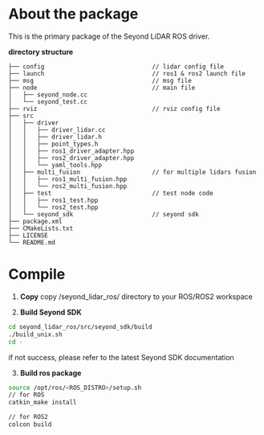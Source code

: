 # About the package
  This is the primary package of the Seyond LiDAR ROS driver.

  **directory structure**

```
├── config                              // lidar config file
├── launch                              // ros1 & ros2 launch file
├── msg                                 // msg file
├── node                                // main file
│   ├── seyond_node.cc
│   └── seyond_test.cc
├── rviz                                // rviz config file
├── src
│   ├── driver
│   │   ├── driver_lidar.cc
│   │   ├── driver_lidar.h
│   │   ├── point_types.h
│   │   ├── ros1_driver_adapter.hpp
│   │   ├── ros2_driver_adapter.hpp
│   │   └── yaml_tools.hpp
│   ├── multi_fusion                    // for multiple lidars fusion
│   │   ├── ros1_multi_fusion.hpp
│   │   └── ros2_multi_fusion.hpp
│   ├── test                            // test node code
│   │   ├── ros1_test.hpp
│   │   └── ros2_test.hpp
│   └── seyond_sdk                      // seyond sdk
├── package.xml
├── CMakeLists.txt
├── LICENSE
└── README.md

```

# Compile

 1. **Copy**
  copy /seyond_lidar_ros/ directory to your ROS/ROS2 workspace
 
 2. **Build Seyond SDK**
  ```bash
  cd seyond_lidar_ros/src/seyond_sdk/build
  ./build_unix.sh
  cd -
  ```
  if not success, please refer to the latest Seyond SDK documentation

 3. **Build ros package**
  ```bash
  source /opt/ros/<ROS_DISTRO>/setup.sh
  // for ROS
  catkin_make install

  // for ROS2
  colcon build
  ```
